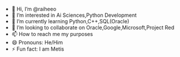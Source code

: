 - 👋 Hi, I’m @raiheeo
- 👀 I’m interested in Ai Sciences,Python Development
- 🌱 I’m currently learning Python,C++,SQL(Oracle)
- 💞️ I’m looking to collaborate on Oracle,Google,Microsoft,Project Red
- 📫 How to reach me my purposes
- 😄 Pronouns: He/Him
- ⚡ Fun fact: I am Metis

<!---
raiheeo/raiheeo is a ✨ special ✨ repository because its `README.md` (this file) appears on your GitHub profile.
You can click the Preview link to take a look at your changes.
--->

